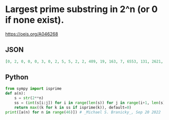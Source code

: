 # Largest prime substring in 2^n \(or 0 if none exist\)\.
https://oeis.org/A046268
## JSON
```JSON
[0, 2, 0, 0, 0, 3, 0, 2, 5, 5, 2, 2, 409, 19, 163, 7, 6553, 131, 2621, 5, 857, 971, 419, 83, 1677721, 5443, 71, 1342177, 43, 709, 107, 83, 4294967, 89, 171798691, 3597383, 6871947673, 3743895347, 779069, 54975581, 511627, 99023, 4398046511, 79609, 18604441, 883]
```
## Python
```Python
from sympy import isprime
def a(n):
    s = str(2**n)
    ss = (int(s[i:j]) for i in range(len(s)) for j in range(i+1, len(s)+1))
    return max((k for k in ss if isprime(k)), default=0)
print([a(n) for n in range(46)]) # _Michael S. Branicky_, Sep 20 2022
```
